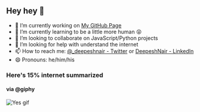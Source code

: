 ## Hey hey 👋

- 🔭 I’m currently working on [My GitHub Page](http://hybridx.github.io/)
- 🌱 I’m currently learning to be a little more human 😝
- 👯 I’m looking to collaborate on JavaScript/Python projects 
- 🤔 I’m looking for help with understand the internet
- 📫 How to reach me: [@_deepeshnair - Twitter](https://twitter.com/DeepeshNair14) or [DeepeshNair - LinkedIn](https://www.linkedin.com/in/hybridx/)
- 😄 Pronouns: he/him/his


### Here's 15% internet summarized 
#### via @giphy
![Yes gif](https://media3.giphy.com/media/l6Td5sKDNmDGU/giphy.gif)
